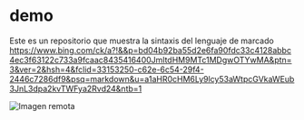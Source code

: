 # demo
Este es un repositorio que muestra la sintaxis del lenguaje de marcado https://www.bing.com/ck/a?!&&p=bd04b92ba55d2e6fa90fdc33c4128abbc4ec3f63122c733a9fcaac8435416400JmltdHM9MTc1MDgwOTYwMA&ptn=3&ver=2&hsh=4&fclid=33153250-c62e-6c54-29f4-2446c7286df9&psq=markdown&u=a1aHR0cHM6Ly9lcy53aWtpcGVkaWEub3JnL3dpa2kvTWFya2Rvd24&ntb=1

![Imagen remota](https://upload.wikimedia.org/wikipedia/commons/thumb/f/fe/Jupiter_and_the_Galilean_Satellites.jpg/168px-Jupiter_and_the_Galilean_Satellites.jpg)
